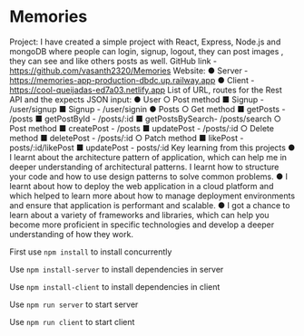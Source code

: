 # Memories

Project:
I have created a simple project with React, Express, Node.js and mongoDB where
people can login, signup, logout, they can post images , they can see and like others posts
as well.
GitHub link - https://github.com/vasanth2320/Memories
Website:
● Server - https://memories-app-production-dbdc.up.railway.app
● Client - https://cool-queijadas-ed7a03.netlify.app
List of URL, routes for the Rest API and the expects JSON input:
● User
○ Post method
■ Signup - /user/signup
■ Signup - /user/signin
● Posts
○ Get method
■ getPosts - /posts
■ getPostById - /posts/:id
■ getPostsBySearch- /posts/search
○ Post method
■ createPost - /posts
■ updatePost - /posts/:id
○ Delete method
■ deletePost - /posts/:id
○ Patch method
■ likePost - posts/:id/likePost
■ updatePost - posts/:id
Key learning from this projects
● I learnt about the architecture pattern of application, which can help me in deeper
understanding of architectural patterns. I learnt how to structure your code and how
to use design patterns to solve common problems.
● I learnt about how to deploy the web application in a cloud platform and which helped
to learn more about how to manage deployment environments and ensure that
application is performant and scalable.
● I got a chance to learn about a variety of frameworks and libraries, which can help
you become more proficient in specific technologies and develop a deeper
understanding of how they work.


First use ```npm install``` to install concurrently

Use ```npm install-server``` to install dependencies in server

Use ```npm install-client```  to install dependencies in client

Use ```npm run server``` to start server

Use ```npm run client``` to start client

